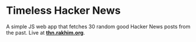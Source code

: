 # Timeless Hacker News

A simple JS web app that fetches 30 random good Hacker News posts from the past. Live at **[thn.rakhim.org](http://thn.rakhim.org/)**.